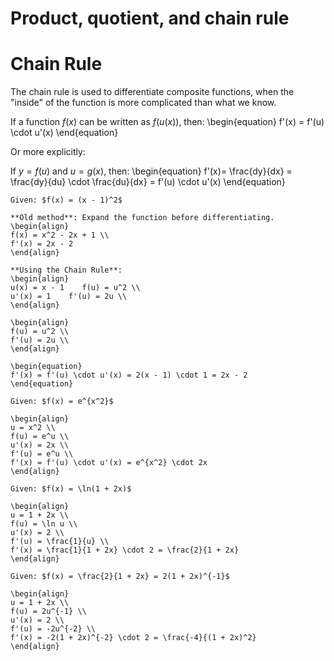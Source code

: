 # Product, quotient, and chain rule
# Chain Rule

The chain rule is used to differentiate composite functions, when the "inside" of the function is more complicated than what we know. 

If a function $f(x)$ can be written as $f(u(x))$, then:
\begin{equation}
f'(x) = f'(u) \cdot u'(x)
\end{equation}

Or more explicitly:

If $y = f(u)$ and $u = g(x)$, then:
\begin{equation}
f'(x)= \frac{dy}{dx} = \frac{dy}{du} \cdot \frac{du}{dx} = f'(u) \cdot u'(x)
\end{equation}

```{example} Differentiate the Function
Given: $f(x) = (x - 1)^2$

**Old method**: Expand the function before differentiating.
\begin{align}
f(x) = x^2 - 2x + 1 \\
f'(x) = 2x - 2
\end{align}

**Using the Chain Rule**:
\begin{align}
u(x) = x - 1    f(u) = u^2 \\
u'(x) = 1    f'(u) = 2u \\
\end{align}

\begin{align}
f(u) = u^2 \\
f'(u) = 2u \\
\end{align}

\begin{equation}
f'(x) = f'(u) \cdot u'(x) = 2(x - 1) \cdot 1 = 2x - 2
\end{equation}
```

```{example} Differentiate the Function
Given: $f(x) = e^{x^2}$

\begin{align}
u = x^2 \\
f(u) = e^u \\
u'(x) = 2x \\
f'(u) = e^u \\
f'(x) = f'(u) \cdot u'(x) = e^{x^2} \cdot 2x
\end{align}
```

```{example} Differentiate the Function
Given: $f(x) = \ln(1 + 2x)$

\begin{align}
u = 1 + 2x \\
f(u) = \ln u \\
u'(x) = 2 \\
f'(u) = \frac{1}{u} \\
f'(x) = \frac{1}{1 + 2x} \cdot 2 = \frac{2}{1 + 2x}
\end{align}
```

```{example} Differentiate the Function
Given: $f(x) = \frac{2}{1 + 2x} = 2(1 + 2x)^{-1}$

\begin{align}
u = 1 + 2x \\
f(u) = 2u^{-1} \\
u'(x) = 2 \\
f'(u) = -2u^{-2} \\
f'(x) = -2(1 + 2x)^{-2} \cdot 2 = \frac{-4}{(1 + 2x)^2}
\end{align}
```